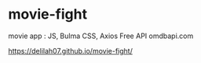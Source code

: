 # movie-fight

movie app : JS, Bulma CSS, Axios
Free API omdbapi.com

https://delilah07.github.io/movie-fight/
